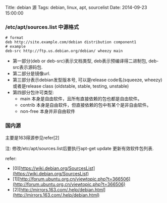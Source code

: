 Title: debian 源
Tags: debian, linux, apt, sourcelist
Date: 2014-09-23 15:00:00

### /etc/apt/sources.list 中源格式  

    # format  
    deb http://site.example.com/debian distribution component1
    # example  
    deb-src http://ftp.us.debian.org/debian/ wheezy main

 - 第一部分(deb or deb-src)表示文档类型, deb表示预编译得二进制包, deb-src表示源码包.  
 - 第二部分是镜像url.   
 - 第三部分表示debian发型版本号, 可以是release code名(squeeze, wheezy)或者是release class (oldstable, stable, testing, unstable)    
 - 第四部分包许可类型:   
     - main 本身是自由软件，且所有直接依赖的包也都是自由软件。  
     - contrib 本身是自由软件，但直接依赖的包中有某个是非自由软件。  
     - non-free 本身并非自由软件  

### 国内源  
主要是163得源参见refer[2]

注: 修改/etc/apt/sources.list后要执行apt-get update 更新有效软件包列表.

refer:

- [0][https://wiki.debian.org/SourcesList](https://wiki.debian.org/SourcesList)
- [1][http://forum.ubuntu.org.cn/viewtopic.php?t=366506](http://forum.ubuntu.org.cn/viewtopic.php?t=366506)
- [2][http://mirrors.163.com/.help/debian.html](http://mirrors.163.com/.help/debian.html)
